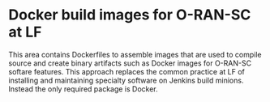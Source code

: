 # Docker build images for O-RAN-SC at LF

This area contains Dockerfiles to assemble images that are used to
compile source and create binary artifacts such as Docker images for
O-RAN-SC softare features.  This approach replaces the common practice
at LF of installing and maintaining specialty software on Jenkins
build minions.  Instead the only required package is Docker.
